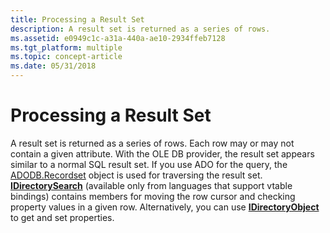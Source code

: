 ```yaml
---
title: Processing a Result Set
description: A result set is returned as a series of rows.
ms.assetid: e0949c1c-a31a-440a-ae10-2934ffeb7128
ms.tgt_platform: multiple
ms.topic: concept-article
ms.date: 05/31/2018
---
```


# Processing a Result Set

A result set is returned as a series of rows. Each row may or may not contain a given attribute. With the OLE DB provider, the result set appears similar to a normal SQL result set. If you use ADO for the query, the [ADODB.Recordset](/sql/ado/reference/ado-api/recordset-object-ado) object is used for traversing the result set. [**IDirectorySearch**](/windows/desktop/api/Iads/nn-iads-idirectorysearch) (available only from languages that support vtable bindings) contains members for moving the row cursor and checking property values in a given row. Alternatively, you can use [**IDirectoryObject**](/windows/desktop/api/Iads/nn-iads-idirectoryobject) to get and set properties.

 

 
